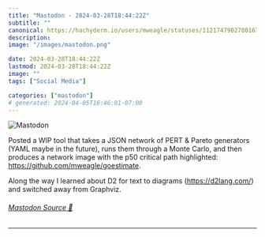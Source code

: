 ```yaml
---
title: "Mastodon - 2024-03-28T18:44:22Z"
subtitle: ""
canonical: https://hachyderm.io/users/mweagle/statuses/112174790278016743
description:
image: "/images/mastodon.png"

date: 2024-03-28T18:44:22Z
lastmod: 2024-03-28T18:44:22Z
image: ""
tags: ["Social Media"]

categories: ["mastodon"]
# generated: 2024-04-05T16:46:01-07:00
---
```

![Mastodon](/images/mastodon.png)

<p>Posted a WIP tool that takes a JSON network of PERT &amp; Pareto generators (YAML maybe in the future), runs them through a Monte Carlo, and then produces a network image with the p50 critical path highlighted: <a href="https://github.com/mweagle/goestimate" target="_blank" rel="nofollow noopener noreferrer" translate="no"><span class="invisible">https://</span><span class="">github.com/mweagle/goestimate</span><span class="invisible"></span></a>. </p><p>Along the way I learned about D2 for text to diagrams (<a href="https://d2lang.com/" target="_blank" rel="nofollow noopener noreferrer" translate="no"><span class="invisible">https://</span><span class="">d2lang.com/</span><span class="invisible"></span></a>) and switched away from Graphviz.</p>


###### [Mastodon Source 🐘](https://hachyderm.io/@mweagle/112174790278016743)

___
